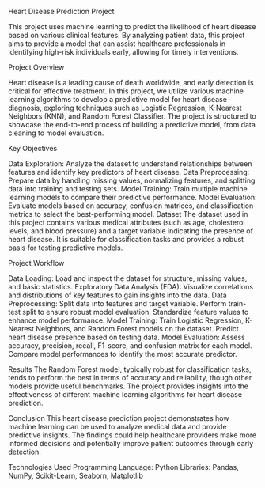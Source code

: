 Heart Disease Prediction Project

This project uses machine learning to predict the likelihood of heart disease based on various clinical features. By analyzing patient data, this project aims to provide a model that can assist healthcare professionals in identifying high-risk individuals early, allowing for timely interventions.

Project Overview

Heart disease is a leading cause of death worldwide, and early detection is critical for effective treatment. In this project, we utilize various machine learning algorithms to develop a predictive model for heart disease diagnosis, exploring techniques such as Logistic Regression, K-Nearest Neighbors (KNN), and Random Forest Classifier. The project is structured to showcase the end-to-end process of building a predictive model, from data cleaning to model evaluation.

Key Objectives

Data Exploration: Analyze the dataset to understand relationships between features and identify key predictors of heart disease.
Data Preprocessing: Prepare data by handling missing values, normalizing features, and splitting data into training and testing sets.
Model Training: Train multiple machine learning models to compare their predictive performance.
Model Evaluation: Evaluate models based on accuracy, confusion matrices, and classification metrics to select the best-performing model.
Dataset
The dataset used in this project contains various medical attributes (such as age, cholesterol levels, and blood pressure) and a target variable indicating the presence of heart disease. It is suitable for classification tasks and provides a robust basis for testing predictive models.

Project Workflow

Data Loading: Load and inspect the dataset for structure, missing values, and basic statistics.
Exploratory Data Analysis (EDA): Visualize correlations and distributions of key features to gain insights into the data.
Data Preprocessing:
Split data into features and target variable.
Perform train-test split to ensure robust model evaluation.
Standardize feature values to enhance model performance.
Model Training:
Train Logistic Regression, K-Nearest Neighbors, and Random Forest models on the dataset.
Predict heart disease presence based on testing data.
Model Evaluation:
Assess accuracy, precision, recall, F1-score, and confusion matrix for each model.
Compare model performances to identify the most accurate predictor.

Results
The Random Forest model, typically robust for classification tasks, tends to perform the best in terms of accuracy and reliability, though other models provide useful benchmarks. The project provides insights into the effectiveness of different machine learning algorithms for heart disease prediction.

Conclusion
This heart disease prediction project demonstrates how machine learning can be used to analyze medical data and provide predictive insights. The findings could help healthcare providers make more informed decisions and potentially improve patient outcomes through early detection.

Technologies Used
Programming Language: Python
Libraries: Pandas, NumPy, Scikit-Learn, Seaborn, Matplotlib



